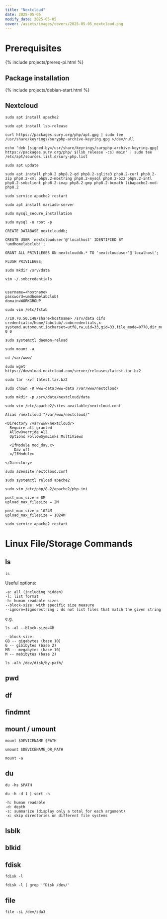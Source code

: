 ```yaml
---
title: "Nextcloud"
date: 2025-05-05
modify_date: 2025-05-05
cover: /assets/images/covers/2025-05-05_nextcloud.png
---
```


# Prerequisites

{% include projects/prereq-pi.html %}

## Package installation

{% include projects/debian-start.html %}

## Nextcloud

```
sudo apt install apache2

sudo apt install lsb-release

curl https://packages.sury.org/php/apt.gpg | sudo tee /usr/share/keyrings/suryphp-archive-keyring.gpg >/dev/null

echo "deb [signed-by=/usr/share/keyrings/suryphp-archive-keyring.gpg] https://packages.sury.org/php/ $(lsb_release -cs) main" | sudo tee /etc/apt/sources.list.d/sury-php.list

sudo apt update

sudo apt install php8.2 php8.2-gd php8.2-sqlite3 php8.2-curl php8.2-zip php8.2-xml php8.2-mbstring php8.2-mysql php8.2-bz2 php8.2-intl php8.2-smbclient php8.2-imap php8.2-gmp php8.2-bcmath libapache2-mod-php8.2

sudo service apache2 restart
```

```
sudo apt install mariadb-server

sudo mysql_secure_installation

sudo mysql -u root -p

CREATE DATABASE nextclouddb;

CREATE USER 'nextclouduser'@'localhost' IDENTIFIED BY 'umdhomelabclub!';

GRANT ALL PRIVILEGES ON nextclouddb.* TO 'nextclouduser'@'localhost';

FLUSH PRIVILEGES;
```

```
sudo mkdir /srv/data

vim ~/.smbcredentials


username=<hostname>
password=umdhomelabclub!
domain=WORKGROUP

sudo vim /etc/fstab

//10.70.50.148/share<hostname> /srv/data cifs credentials=/home/labclub/.smbcredentials,x-systemd.automount,iocharset=utf8,rw,uid=33,gid=33,file_mode=0770,dir_mode=0770,vers=2.1 0 0

sudo systemctl daemon-reload

sudo mount -a
```

```
cd /var/www/

sudo wget https://download.nextcloud.com/server/releases/latest.tar.bz2

sudo tar -xvf latest.tar.bz2

sudo chown -R www-data:www-data /var/www/nextcloud/

sudo mkdir -p /srv/data/nextcloud/data
```

```
sudo vim /etc/apache2/sites-available/nextcloud.conf
```

```
Alias /nextcloud "/var/www/nextcloud/"

<Directory /var/www/nextcloud/>
  Require all granted
  AllowOverride All
  Options FollowSymLinks MultiViews

  <IfModule mod_dav.c>
    Dav off
  </IfModule>

</Directory>
```

```
sudo a2ensite nextcloud.conf

sudo systemctl reload apache2
```

```
sudo vim /etc/php/8.2/apache2/php.ini

post_max_size = 8M
upload_max_filesize = 2M

post_max_size = 1024M
upload_max_filesize = 1024M

sudo service apache2 restart
```

# Linux File/Storage Commands

## ls

```
ls
```

Useful options:
```
-a: all (including hidden)
-l: list format
-h: human readable sizes
--block-size: with specific size measure
--ignore=$ignorestring : do not list files that match the given string
```

e.g.
```
ls -al --block-size=GB
```
```
--block-size:
GB -- gigabytes (base 10)
G -- gibibytes (base 2)
MB -- megabytes (base 10)
M -- mebibytes (base 2)
```

```
ls -alh /dev/disk/by-path/
```

## pwd

## df

## findmnt

## mount / umount

```
mount $DEVICENAME $PATH
```

```
umount $DEVICENAME_OR_PATH
```

```
mount -a
```

## du

```
du -hs $PATH
```

```
du -h -d 1 | sort -h
```

```
-h: human readable
-d: depth
-s: summarize (display only a total for each argument)
-x: skip directories on different file systems
```

## lsblk

## blkid

## fdisk

```
fdisk -l
```

```
fdisk -l | grep '^Disk /dev/'
```

## file

```
file -sL /dev/sda3
```